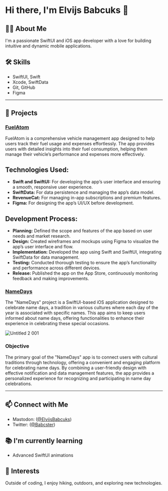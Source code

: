 # Hi there, I'm Elvijs Babcuks 👋

## 👨‍💻 About Me
I'm a passionate SwiftUI and iOS app developer with a love for building intuitive and dynamic mobile applications.

## 🛠 Skills
- SwiftUI, Swift
- Xcode, SwiftData
- Git, GitHub
- Figma
---
## 🚀 Projects

### [FuelAtom](https://apps.apple.com/us/app/fuelatom-gas-tracker/id6504491868?itsct=apps_box_link&itscg=30200)
FuelAtom is a comprehensive vehicle management app designed to help users track their fuel usage and expenses effortlessly. The app provides users with detailed insights into their fuel consumption, helping them manage their vehicle’s performance and expenses more effectively.

## Technologies Used:

- **Swift and SwiftUI:** For developing the app’s user interface and ensuring a smooth, responsive user experience.
- **SwiftData:** For data persistence and managing the app’s data model.
- **RevenueCat:** For managing in-app subscriptions and premium features.
- **Figma:** For designing the app’s UI/UX before development.

## Development Process:

- **Planning:** Defined the scope and features of the app based on user needs and market research.
- **Design:** Created wireframes and mockups using Figma to visualize the app’s user interface and flow.
- **Implementation:** Developed the app using Swift and SwiftUI, integrating SwiftData for data management.
- **Testing:** Conducted thorough testing to ensure the app’s functionality and performance across different devices.
- **Release:** Published the app on the App Store, continuously monitoring feedback and making improvements.

### [NameDays](https://apps.apple.com/gb/app/latvie%C5%A1u-v%C4%81rdadienas/id6477299991)
The "NameDays" project is a SwiftUI-based iOS application designed to celebrate name days, a tradition in various cultures where each day of the year is associated with specific names. This app aims to keep users informed about name days, offering functionalities to enhance their experience in celebrating these special occasions.

![Untitled 2 001](https://github.com/Babcster/Babcster/assets/67286700/67d0cf48-78bb-4c37-b0ba-0bf088bf0c91)

### Objective

The primary goal of the "NameDays" app is to connect users with cultural traditions through technology, offering a convenient and engaging platform for celebrating name days. By combining a user-friendly design with effective notification and data management features, the app provides a personalized experience for recognizing and participating in name day celebrations.

---

## 📫 Connect with Me
- Mastodon: ([@ElvijsBabcuks](https://iosdev.space/@ElvijsBabcuks))
- Twitter: ([@Babcster](https://twitter.com/Babcster))

## 📚 I'm currently learning
- Advanced SwiftUI animations

## 🎉 Interests
Outside of coding, I enjoy hiking, outdoors, and exploring new technologies.
